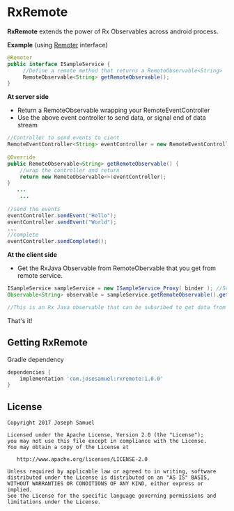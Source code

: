 # RxRemote

**RxRemote** extends the power of Rx Observables across android process. 

**Example**
(using [Remoter](https://bit.ly/Remoter) interface)

```java
@Remoter
public interface ISampleService {
     //Define a remote method that returns a RemoteObservable<String> 
     RemoteObservable<String> getRemoteObservable();
}

```

**At server side**

* Return a RemoteObservable wrapping your RemoteEventController
* Use the above event controller to send data, or signal end of data stream

```java
//Controller to send events to cient
RemoteEventController<String> eventController = new RemoteEventController<>();
 			
@Override
public RemoteObservable<String> getRemoteObservable() {
	//wrap the controller and return  	
	return new RemoteObservable<>(eventController);
}	
   ...
   	...
        	
//send the events
eventController.sendEvent("Hello");
eventController.sendEvent("World");
...
//complete
eventController.sendCompleted();

```



**At the client side**

* Get the RxJava Observable from RemoteObervable that you get from remote service.


```java
ISampleService sampleService = new ISampleService_Proxy( binder ); //See remoter
Observable<String> observable = sampleService.getRemoteObservable().getObservable();

//This is an Rx Java observable that can be subsribed to get data from your remote service

```

That's it! 



Getting RxRemote
--------

Gradle dependency

```groovy
dependencies {
    implementation 'com.josesamuel:rxremote:1.0.0'
}
```


License
-------

    Copyright 2017 Joseph Samuel

    Licensed under the Apache License, Version 2.0 (the "License");
    you may not use this file except in compliance with the License.
    You may obtain a copy of the License at

       http://www.apache.org/licenses/LICENSE-2.0

    Unless required by applicable law or agreed to in writing, software
    distributed under the License is distributed on an "AS IS" BASIS,
    WITHOUT WARRANTIES OR CONDITIONS OF ANY KIND, either express or implied.
    See the License for the specific language governing permissions and
    limitations under the License.


